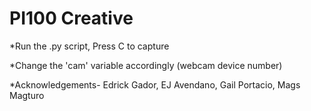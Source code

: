 # PI100 Creative

*Run the .py script, Press C to capture

*Change the 'cam' variable accordingly (webcam device number)

*Acknowledgements- Edrick Gador, EJ Avendano, Gail Portacio, Mags Magturo
